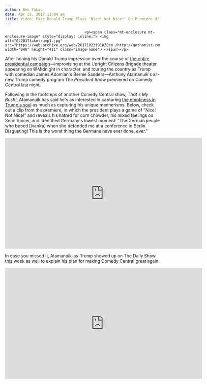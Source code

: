 ```yaml
---
author: Ben Yakas
date: Apr 28, 2017 11:04 am
title: Video: Fake Donald Trump Plays 'Nice! Not Nice!' On Premiere Of 'The President Show'
---
```


	
										<p><span class="mt-enclosure mt-enclosure-image" style="display: inline;"> <img alt="042817faketrump1.jpg" src="https://web.archive.org/web/20171022191830im_/http://gothamist.com/attachments/byakas/042817faketrump1.jpg" width="640" height="411" class="image-none"> </span></p>

<p>After honing his Donald Trump impression over the course of <a href="https://web.archive.org/web/20171022191830/http://gothamist.com/2017/04/21/video_anthony_atamanuik_reveals_the.php">the entire presidential campaign</a>&#x2014;improvising at the Upright Citizens Brigade theater, appearing on @Midnight in character, and touring the country as Trump with comedian James Adomian&apos;s Bernie Sanders&#x2014;Anthony Atamanuik&apos;s all-new Trump comedy program <em>The President Show</em> premiered on Comedy Central last night. </p>

<p>Following in the footsteps of another Comedy Central show, <em>That&apos;s My Bush!</em>, Atamanuik has said he&apos;s as interested in capturing <a href="https://web.archive.org/web/20171022191830/http://www.vulture.com/2017/04/donald-trump-anthony-atamanuik-crashes-the-daily-show.html">the emptiness in Trump&apos;s soul</a> as much as capturing his unique mannerisms. Below, check out a clip from the premiere, in which the president plays a game of &quot;Nice! Not Nice!&quot; and reveals his hatred for corn chowder, his mixed feelings on Sean Spicer, and identified Germany&apos;s lowest moment: &quot;The German people who booed [Ivanka] when she defended me at a conference in Berlin. Disgusting! This is the worst thing the Germans have ever done, ever.&quot;</p>

<p><iframe width="640" height="360" src="https://web.archive.org/web/20171022191830if_/https://www.youtube.com/embed/I0XZ_jqNI8U" frameborder="0" allowfullscreen></iframe></p>

<p>In case you missed it, Atamanuik-as-Trump showed up on The Daily Show this week as well to explain his plan for making Comedy Central great again.</p>

<p><iframe width="640" height="360" src="https://web.archive.org/web/20171022191830if_/https://www.youtube.com/embed/ctHj7R35dL0" frameborder="0" allowfullscreen></iframe></p>					
										
									
				